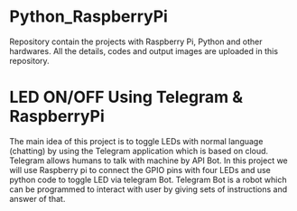 # Python_RaspberryPi
Repository contain the projects with Raspberry Pi, Python and other hardwares. All the details, codes and output images are uploaded in this repository. 

# LED ON/OFF Using Telegram & RaspberryPi
The main idea of this project is to toggle LEDs with normal language (chatting) by using the Telegram application which is based on cloud. 
Telegram allows humans to talk with machine by API Bot. In this project we will use Raspberry pi to connect the GPIO pins with four LEDs and use python code to toggle LED via telegram Bot. Telegram Bot is a robot which can be programmed to interact with user by giving sets of instructions and answer of that. 
